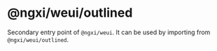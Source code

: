 # @ngxi/weui/outlined

Secondary entry point of `@ngxi/weui`. It can be used by importing from `@ngxi/weui/outlined`.
